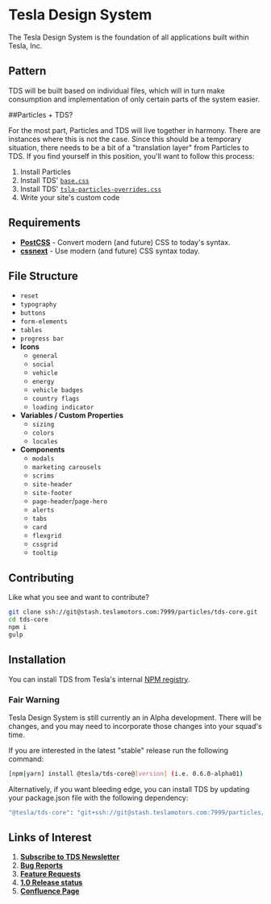 # Tesla Design System

The Tesla Design System is the foundation of all applications built within Tesla, Inc.

## Pattern

TDS will be built based on individual files, which will in turn make consumption and implementation of only certain parts of the system easier.

##Particles + TDS?

For the most part, Particles and TDS will live together in harmony. There are instances where this is not the case. Since this should be a temporary situation, there needs to be a bit of a "translation layer" from Particles to TDS. If you find yourself in this position, you'll want to follow this process:

  1. Install Particles
  2. Install TDS' [`base.css`](https://stash.teslamotors.com/projects/PARTICLES/repos/tds-core/browse/src/assets/css/_tds/base.css)
  3. Install TDS' [`tsla-particles-overrides.css`](https://stash.teslamotors.com/projects/PARTICLES/repos/tds-core/browse/src/assets/css/_tds/tsla-particles-overrides.css)
  4. Write your site's custom code

## Requirements

* **[PostCSS](http://postcss.org/)** - Convert modern (and future) CSS to today's syntax.
* **[cssnext](http://cssnext.io/)** - Use modern (and future) CSS syntax today.

## File Structure

* `reset`
* `typography`
* `buttons`
* `form-elements`
* `tables`
* `progress bar`
* **Icons**
  * `general`
  * `social`
  * `vehicle`
  * `energy`
  * `vehicle badges`
  * `country flags`
  * `loading indicator`
* **Variables / Custom Properties**
  * `sizing`
  * `colors`
  * `locales`
* **Components**
  * `modals`
  * `marketing carousels`
  * `scrims`
  * `site-header`
  * `site-footer`
  * `page-header`/`page-hero`
  * `alerts`
  * `tabs`
  * `card`
  * `flexgrid`
  * `cssgrid`
  * `tooltip`

## Contributing

Like what you see and want to contribute?

```bash
git clone ssh://git@stash.teslamotors.com:7999/particles/tds-core.git
cd tds-core
npm i
gulp
```

## Installation

You can install TDS from Tesla's internal [NPM registry](https://npm.teslamotors.com/package/@tesla/tds-core).

### Fair Warning

Tesla Design System is still currently an in Alpha development. There will be changes, and you may need to incorporate those changes into your squad's time.

If you are interested in the latest "stable" release run the following command:

```bash
[npm|yarn] install @tesla/tds-core@[version] (i.e. 0.6.0-alpha01)
```

Alternatively, if you want bleeding edge, you can install TDS by updating your package.json file with the following dependency:

```bash
"@tesla/tds-core": "git+ssh://git@stash.teslamotors.com:7999/particles/tds-core.git"
```

## Links of Interest

1. **[Subscribe to TDS Newsletter](https://outlook.office.com/owa/tds@TeslaMotorsInc.onmicrosoft.com/groupsubscription.ashx?action=join&guid=ebc05210-8885-44d0-acbc-0e983dbbbeb2)**
2. **[Bug Reports](https://issues.teslamotors.com/projects/AWSM/summary)**
3. **[Feature Requests](https://issues.teslamotors.com/projects/AWSM/summary)**
4. **[1.0 Release status](https://issues.teslamotors.com/projects/AWSM/versions/23627)**
5. **[Confluence Page](https://confluence.teslamotors.com/display/WEB/Tesla+Design+System)**
